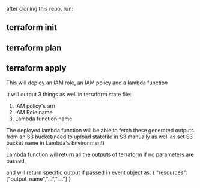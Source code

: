 after cloning this repo, run:

## terraform init
## terraform plan
## terraform apply

This will deploy an IAM role, an IAM policy and a lambda function

It will output 3 things as well in terraform state file:
1) IAM policy's arn
2) IAM Role name
3) Lambda function name

The deployed lambda function will be able to fetch these generated outputs from an S3 bucket(need to upload statefile in S3 manually as well as set S3 bucket name in Lambda's Environment)

Lambda function will return all the outputs of terraform if no parameters are passed,

and will return specific output if passed in event object as:
{
"resources": ["output_name","...","...."]
}
